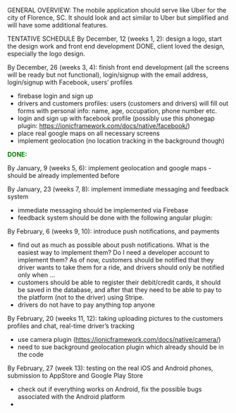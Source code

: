 
GENERAL OVERVIEW:
The mobile application should serve like Uber for the city of Florence, SC. It should look and act similar to Uber but simplified and will have some additional features.

TENTATIVE SCHEDULE
By December, 12 (weeks 1, 2): design a logo, start the design work and front end development
DONE, client loved the design, especially the logo design.


By December, 26 (weeks 3, 4): finish front end development (all the screens will be ready but not functional), login/signup with the email address, login/signup with Facebook, users’ profiles
- firebase login and sign up 
- drivers and customers profiles: users (customers and drivers) will fill out forms with personal info: name, age, occupation, phone number etc.
- login and sign up with facebook profile (possibly use this phonegap plugin: https://ionicframework.com/docs/native/facebook/)
- place real google maps on all necessary screens
- implement geolocation (no location tracking in the background  though)

<p style="color: green;"><b>DONE:</b></p>
By January, 9 (weeks 5, 6): implement geolocation and google maps
- should be already implemented before


By January, 23 (weeks 7, 8): implement immediate messaging and feedback system
- immediate messaging should be implemented via Firebase
- feedback system should be done with the following angular plugin: 

By February, 6 (weeks 9, 10): introduce push notifications, and payments
- find out as much as possible about push notifications. What is the easiest way to implement them?  Do I need a developer account to implement them? As of now, customers should be notified that they driver wants to take them for a ride, and drivers should only be notified only when ...
- customers should be able to register their debit/credit cards, it should be saved in the database, and after that they need to be able to pay to the platform (not to the driver) using Stripe.
- drivers do not have to pay anything top anyone


By February, 20 (weeks 11, 12): taking uploading pictures to the customers profiles and chat, real-time driver’s tracking
- use camera plugin (https://ionicframework.com/docs/native/camera/)
- need to sue background geolocation plugin which already should be in the code


By February, 27 (week 13): testing on the real iOS and Android phones, submission to AppStore and Google Play Store
- check out if everything works on Android, fix the possible bugs associated with the Android platform
- 
